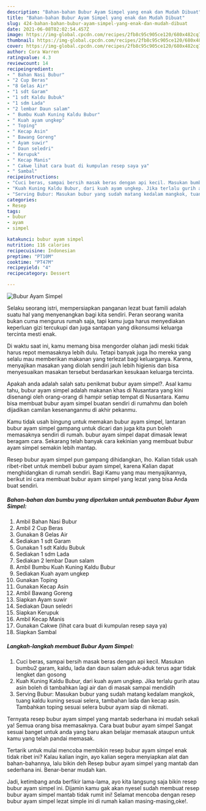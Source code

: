 ```yaml
---
description: "Bahan-bahan Bubur Ayam Simpel yang enak dan Mudah Dibuat"
title: "Bahan-bahan Bubur Ayam Simpel yang enak dan Mudah Dibuat"
slug: 424-bahan-bahan-bubur-ayam-simpel-yang-enak-dan-mudah-dibuat
date: 2021-06-08T02:02:54.457Z
image: https://img-global.cpcdn.com/recipes/2fb8c95c905ce120/680x482cq70/bubur-ayam-simpel-foto-resep-utama.jpg
thumbnail: https://img-global.cpcdn.com/recipes/2fb8c95c905ce120/680x482cq70/bubur-ayam-simpel-foto-resep-utama.jpg
cover: https://img-global.cpcdn.com/recipes/2fb8c95c905ce120/680x482cq70/bubur-ayam-simpel-foto-resep-utama.jpg
author: Cora Warren
ratingvalue: 4.3
reviewcount: 14
recipeingredient:
- " Bahan Nasi Bubur"
- "2 Cup Beras"
- "8 Gelas Air"
- "1 sdt Garam"
- "1 sdt Kaldu Bubuk"
- "1 sdm Lada"
- "2 lembar Daun salam"
- " Bumbu Kuah Kuning Kaldu Bubur"
- " Kuah ayam ungkep"
- " Toping"
- " Kecap Asin"
- " Bawang Goreng"
- " Ayam suwir"
- " Daun seledri"
- " Kerupuk"
- " Kecap Manis"
- " Cakwe lihat cara buat di kumpulan resep saya ya"
- " Sambal"
recipeinstructions:
- "Cuci beras, sampai bersih masak beras dengan api kecil. Masukan bumbu2 garam, kaldu, lada dan daun salam aduk-aduk terus agar tidak lengket dan gosong"
- "Kuah Kuning Kaldu Bubur, dari kuah ayam ungkep. Jika terlalu gurih atau asin boleh di tambahkan lagi air dan di masak sampai mendidih"
- "Serving Bubur: Masukan bubur yang sudah matang kedalam mangkok, tuang kaldu kuning sesuai selera, tambahan lada dan kecap asin. Tambahkan toping sesuai selera bubur ayam siap di nikmati."
categories:
- Resep
tags:
- bubur
- ayam
- simpel

katakunci: bubur ayam simpel 
nutrition: 116 calories
recipecuisine: Indonesian
preptime: "PT10M"
cooktime: "PT47M"
recipeyield: "4"
recipecategory: Dessert

---
```



![Bubur Ayam Simpel](https://img-global.cpcdn.com/recipes/2fb8c95c905ce120/680x482cq70/bubur-ayam-simpel-foto-resep-utama.jpg)

Selaku seorang istri, mempersiapkan panganan lezat buat famili adalah suatu hal yang menyenangkan bagi kita sendiri. Peran seorang  wanita bukan cuma mengurus rumah saja, tapi kamu juga harus menyediakan keperluan gizi tercukupi dan juga santapan yang dikonsumsi keluarga tercinta mesti enak.

Di waktu  saat ini, kamu memang bisa mengorder olahan jadi meski tidak harus repot memasaknya lebih dulu. Tetapi banyak juga lho mereka yang selalu mau memberikan makanan yang terlezat bagi keluarganya. Karena, menyajikan masakan yang diolah sendiri jauh lebih higienis dan bisa menyesuaikan masakan tersebut berdasarkan kesukaan keluarga tercinta. 



Apakah anda adalah salah satu penikmat bubur ayam simpel?. Asal kamu tahu, bubur ayam simpel adalah makanan khas di Nusantara yang kini disenangi oleh orang-orang di hampir setiap tempat di Nusantara. Kamu bisa membuat bubur ayam simpel buatan sendiri di rumahmu dan boleh dijadikan camilan kesenanganmu di akhir pekanmu.

Kamu tidak usah bingung untuk memakan bubur ayam simpel, lantaran bubur ayam simpel gampang untuk dicari dan juga kita pun boleh memasaknya sendiri di rumah. bubur ayam simpel dapat dimasak lewat beragam cara. Sekarang telah banyak cara kekinian yang membuat bubur ayam simpel semakin lebih mantap.

Resep bubur ayam simpel pun gampang dihidangkan, lho. Kalian tidak usah ribet-ribet untuk membeli bubur ayam simpel, karena Kalian dapat menghidangkan di rumah sendiri. Bagi Kamu yang mau menyajikannya, berikut ini cara membuat bubur ayam simpel yang lezat yang bisa Anda buat sendiri.

<!--inarticleads1-->

##### Bahan-bahan dan bumbu yang diperlukan untuk pembuatan Bubur Ayam Simpel:

1. Ambil  Bahan Nasi Bubur
1. Ambil 2 Cup Beras
1. Gunakan 8 Gelas Air
1. Sediakan 1 sdt Garam
1. Gunakan 1 sdt Kaldu Bubuk
1. Sediakan 1 sdm Lada
1. Sediakan 2 lembar Daun salam
1. Ambil  Bumbu Kuah Kuning Kaldu Bubur
1. Sediakan  Kuah ayam ungkep
1. Gunakan  Toping
1. Gunakan  Kecap Asin
1. Ambil  Bawang Goreng
1. Siapkan  Ayam suwir
1. Sediakan  Daun seledri
1. Siapkan  Kerupuk
1. Ambil  Kecap Manis
1. Gunakan  Cakwe (lihat cara buat di kumpulan resep saya ya)
1. Siapkan  Sambal




<!--inarticleads2-->

##### Langkah-langkah membuat Bubur Ayam Simpel:

1. Cuci beras, sampai bersih masak beras dengan api kecil. Masukan bumbu2 garam, kaldu, lada dan daun salam aduk-aduk terus agar tidak lengket dan gosong
1. Kuah Kuning Kaldu Bubur, dari kuah ayam ungkep. Jika terlalu gurih atau asin boleh di tambahkan lagi air dan di masak sampai mendidih
1. Serving Bubur: Masukan bubur yang sudah matang kedalam mangkok, tuang kaldu kuning sesuai selera, tambahan lada dan kecap asin. Tambahkan toping sesuai selera bubur ayam siap di nikmati.




Ternyata resep bubur ayam simpel yang mantab sederhana ini mudah sekali ya! Semua orang bisa memasaknya. Cara buat bubur ayam simpel Sangat sesuai banget untuk anda yang baru akan belajar memasak ataupun untuk kamu yang telah pandai memasak.

Tertarik untuk mulai mencoba membikin resep bubur ayam simpel enak tidak ribet ini? Kalau kalian ingin, ayo kalian segera menyiapkan alat dan bahan-bahannya, lalu bikin deh Resep bubur ayam simpel yang mantab dan sederhana ini. Benar-benar mudah kan. 

Jadi, ketimbang anda berfikir lama-lama, ayo kita langsung saja bikin resep bubur ayam simpel ini. Dijamin kamu gak akan nyesel sudah membuat resep bubur ayam simpel mantab tidak rumit ini! Selamat mencoba dengan resep bubur ayam simpel lezat simple ini di rumah kalian masing-masing,oke!.

